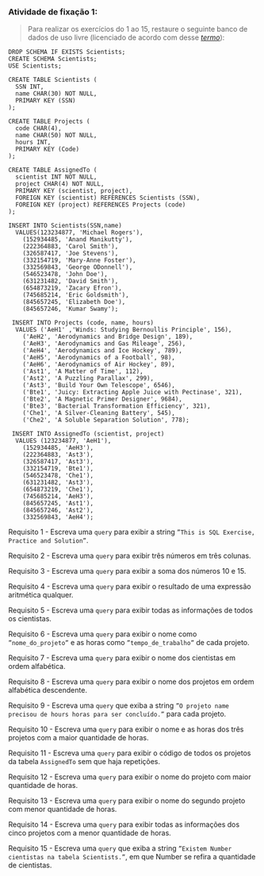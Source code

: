 ###  Atividade de fixação 1:
> Para realizar os exercícios do 1 ao 15, restaure o seguinte banco de dados de uso livre (licenciado de acordo com desse _[termo](https://creativecommons.org/licenses/by-sa/3.0/)_):

```
DROP SCHEMA IF EXISTS Scientists;
CREATE SCHEMA Scientists;
USE Scientists;

CREATE TABLE Scientists (
  SSN INT,
  name CHAR(30) NOT NULL,
  PRIMARY KEY (SSN)
);

CREATE TABLE Projects (
  code CHAR(4),
  name CHAR(50) NOT NULL,
  hours INT,
  PRIMARY KEY (Code)
);

CREATE TABLE AssignedTo (
  scientist INT NOT NULL,
  project CHAR(4) NOT NULL,
  PRIMARY KEY (scientist, project),
  FOREIGN KEY (scientist) REFERENCES Scientists (SSN),
  FOREIGN KEY (project) REFERENCES Projects (code)
);

INSERT INTO Scientists(SSN,name)
  VALUES(123234877, 'Michael Rogers'),
    (152934485, 'Anand Manikutty'),
    (222364883, 'Carol Smith'),
    (326587417, 'Joe Stevens'),
    (332154719, 'Mary-Anne Foster'),
    (332569843, 'George ODonnell'),
    (546523478, 'John Doe'),
    (631231482, 'David Smith'),
    (654873219, 'Zacary Efron'),
    (745685214, 'Eric Goldsmith'),
    (845657245, 'Elizabeth Doe'),
    (845657246, 'Kumar Swamy');

 INSERT INTO Projects (code, name, hours)
  VALUES ('AeH1' ,'Winds: Studying Bernoullis Principle', 156),
    ('AeH2', 'Aerodynamics and Bridge Design', 189),
    ('AeH3', 'Aerodynamics and Gas Mileage', 256),
    ('AeH4', 'Aerodynamics and Ice Hockey', 789),
    ('AeH5', 'Aerodynamics of a Football', 98),
    ('AeH6', 'Aerodynamics of Air Hockey', 89),
    ('Ast1', 'A Matter of Time', 112),
    ('Ast2', 'A Puzzling Parallax', 299),
    ('Ast3', 'Build Your Own Telescope', 6546),
    ('Bte1', 'Juicy: Extracting Apple Juice with Pectinase', 321),
    ('Bte2', 'A Magnetic Primer Designer', 9684),
    ('Bte3', 'Bacterial Transformation Efficiency', 321),
    ('Che1', 'A Silver-Cleaning Battery', 545),
    ('Che2', 'A Soluble Separation Solution', 778);

 INSERT INTO AssignedTo (scientist, project)
  VALUES (123234877, 'AeH1'),
    (152934485, 'AeH3'),
    (222364883, 'Ast3'),
    (326587417, 'Ast3'),
    (332154719, 'Bte1'),
    (546523478, 'Che1'),
    (631231482, 'Ast3'),
    (654873219, 'Che1'),
    (745685214, 'AeH3'),
    (845657245, 'Ast1'),
    (845657246, 'Ast2'),
    (332569843, 'AeH4');
```


Requisito 1 - Escreva uma `query` para exibir a string `”This is SQL Exercise, Practice and Solution”`.

Requisito 2 - Escreva uma `query` para exibir três números em três colunas.

Requisito 3 - Escreva uma `query` para exibir a soma dos números 10 e 15.

Requisito 4 - Escreva uma `query` para exibir o resultado de uma expressão aritmética qualquer.

Requisito 5 - Escreva uma `query` para exibir todas as informações de todos os cientistas.

Requisito 6 - Escreva uma `query` para exibir o nome como `”nome_do_projeto”` e as horas como `”tempo_de_trabalho”` de cada projeto.

Requisito 7 - Escreva uma `query` para exibir o nome dos cientistas em ordem alfabética.

Requisito 8 - Escreva uma `query` para exibir o nome dos projetos em ordem alfabética descendente.

Requisito 9 - Escreva uma `query` que exiba a string `”O projeto name precisou de hours horas para ser concluído.”` para cada projeto.

Requisito 10 - Escreva uma `query` para exibir o nome e as horas dos três projetos com a maior quantidade de horas.

Requisito 11 - Escreva uma `query` para exibir o código de todos os projetos da tabela `AssignedTo` sem que haja repetições.

Requisito 12 - Escreva uma `query` para exibir o nome do projeto com maior quantidade de horas.

Requisito 13 - Escreva uma `query` para exibir o nome do segundo projeto com menor quantidade de horas.

Requisito 14 - Escreva uma `query` para exibir todas as informações dos cinco projetos com a menor quantidade de horas.

Requisito 15 - Escreva uma `query` que exiba a string `”Existem Number cientistas na tabela Scientists.”`, em que Number se refira a quantidade de cientistas.


